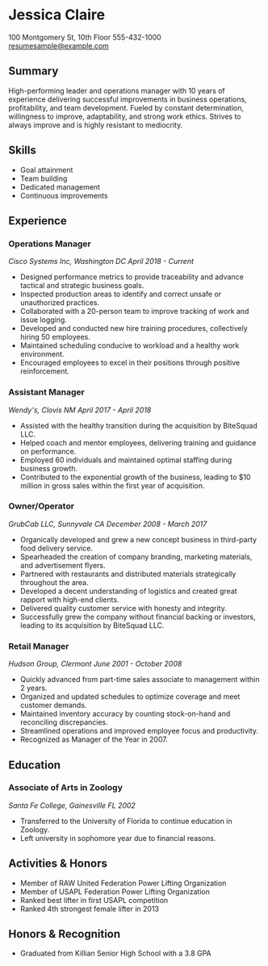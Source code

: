 # Jessica Claire

100 Montgomery St, 10th Floor
555-432-1000
resumesample@example.com

## Summary

High-performing leader and operations manager with 10 years of experience delivering successful improvements in business operations, profitability, and team development. Fueled by constant determination, willingness to improve, adaptability, and strong work ethics. Strives to always improve and is highly resistant to mediocrity.

## Skills

- Goal attainment
- Team building
- Dedicated management
- Continuous improvements

## Experience

### Operations Manager
*Cisco Systems Inc, Washington DC*
*April 2018 - Current*

- Designed performance metrics to provide traceability and advance tactical and strategic business goals.
- Inspected production areas to identify and correct unsafe or unauthorized practices.
- Collaborated with a 20-person team to improve tracking of work and issue logging.
- Developed and conducted new hire training procedures, collectively hiring 50 employees.
- Maintained scheduling conducive to workload and a healthy work environment.
- Encouraged employees to excel in their positions through positive reinforcement.

### Assistant Manager
*Wendy's, Clovis NM*
*April 2017 - April 2018*

- Assisted with the healthy transition during the acquisition by BiteSquad LLC.
- Helped coach and mentor employees, delivering training and guidance on performance.
- Employed 60 individuals and maintained optimal staffing during business growth.
- Contributed to the exponential growth of the business, leading to $10 million in gross sales within the first year of acquisition.

### Owner/Operator
*GrubCab LLC, Sunnyvale CA*
*December 2008 - March 2017*

- Organically developed and grew a new concept business in third-party food delivery service.
- Spearheaded the creation of company branding, marketing materials, and advertisement flyers.
- Partnered with restaurants and distributed materials strategically throughout the area.
- Developed a decent understanding of logistics and created great rapport with high-end clients.
- Delivered quality customer service with honesty and integrity.
- Successfully grew the company without financial backing or investors, leading to its acquisition by BiteSquad LLC.

### Retail Manager
*Hudson Group, Clermont*
*June 2001 - October 2008*

- Quickly advanced from part-time sales associate to management within 2 years.
- Organized and updated schedules to optimize coverage and meet customer demands.
- Maintained inventory accuracy by counting stock-on-hand and reconciling discrepancies.
- Streamlined operations and improved employee focus and productivity.
- Recognized as Manager of the Year in 2007.

## Education

### Associate of Arts in Zoology
*Santa Fe College, Gainesville FL*
*2002*

- Transferred to the University of Florida to continue education in Zoology.
- Left university in sophomore year due to financial reasons.

## Activities & Honors

- Member of RAW United Federation Power Lifting Organization
- Member of USAPL Federation Power Lifting Organization
- Ranked best lifter in first USAPL competition
- Ranked 4th strongest female lifter in 2013

## Honors & Recognition

- Graduated from Killian Senior High School with a 3.8 GPA